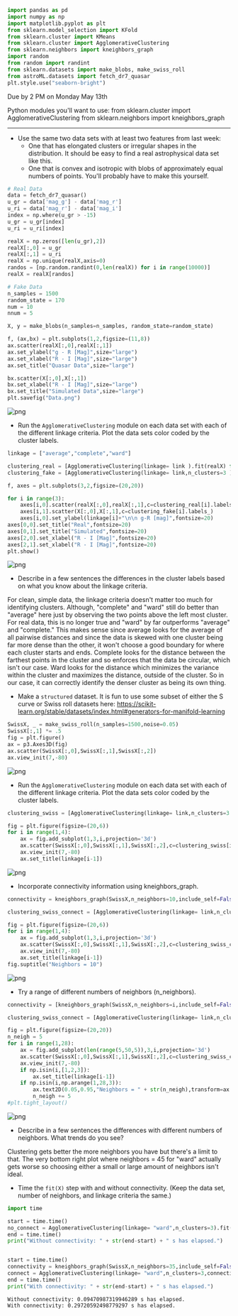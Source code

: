 ```python
import pandas as pd 
import numpy as np 
import matplotlib.pyplot as plt 
from sklearn.model_selection import KFold
from sklearn.cluster import KMeans
from sklearn.cluster import AgglomerativeClustering
from sklearn.neighbors import kneighbors_graph
import random 
from random import randint 
from sklearn.datasets import make_blobs, make_swiss_roll
from astroML.datasets import fetch_dr7_quasar
plt.style.use("seaborn-bright")
```
Due by 2 PM on Monday May 13th

Python modules you'll want to use:
from sklearn.cluster import AgglomerativeClustering
from sklearn.neighbors import kneighbors_graph

----
 - Use the same two data sets with at least two features from last week:
    - One that has elongated clusters or irregular shapes in the distribution. It should be easy to find a real astrophysical data set like this.
    - One that is convex and isotropic with blobs of approximately equal numbers of points. You'll probably have to make this yourself.

```python
# Real Data
data = fetch_dr7_quasar()
u_gr = data['mag_g'] - data['mag_r']
u_ri = data['mag_r'] - data['mag_i']
index = np.where(u_gr > -15)
u_gr = u_gr[index]
u_ri = u_ri[index]

realX = np.zeros([len(u_gr),2])
realX[:,0] = u_gr
realX[:,1] = u_ri
realX = np.unique(realX,axis=0)
randos = [np.random.randint(0,len(realX)) for i in range(10000)]
realX = realX[randos]

# Fake Data
n_samples = 1500
random_state = 170
num = 10
nnum = 5

X, y = make_blobs(n_samples=n_samples, random_state=random_state)
```


```python
f, (ax,bx) = plt.subplots(1,2,figsize=(11,8))
ax.scatter(realX[:,0],realX[:,1])
ax.set_ylabel("g - R [Mag]",size="large")
ax.set_xlabel("R - I [Mag]",size="large")
ax.set_title("Quasar Data",size="large")

bx.scatter(X[:,0],X[:,1])
bx.set_xlabel("R - I [Mag]",size="large")
bx.set_title("Simulated Data",size="large")
plt.savefig("Data.png")
```


![png](output_5_0.png)


 - Run the `AgglomerativeClustering` module on each data set with each of the different linkage criteria. Plot the data sets color coded by the cluster labels.


```python
linkage = ["average","complete","ward"]

clustering_real = [AgglomerativeClustering(linkage= link ).fit(realX) for link in linkage]
clustering_fake = [AgglomerativeClustering(linkage= link,n_clusters=3 ).fit(X) for link in linkage]
```


```python
f, axes = plt.subplots(3,2,figsize=(20,20))

for i in range(3):
    axes[i,0].scatter(realX[:,0],realX[:,1],c=clustering_real[i].labels_)
    axes[i,1].scatter(X[:,0],X[:,1],c=clustering_fake[i].labels_)
    axes[i,0].set_ylabel(linkage[i]+"\n\n g-R [mag]",fontsize=20)
axes[0,0].set_title("Real",fontsize=20)
axes[0,1].set_title("Simulated",fontsize=20)
axes[2,0].set_xlabel("R - I [Mag]",fontsize=20)
axes[2,1].set_xlabel("R - I [Mag]",fontsize=20)
plt.show()    
```


![png](output_8_0.png)


 - Describe in a few sentences the differences in the cluster labels based on what you know about the linkage criteria.
 
 For clean, simple data, the linkage criteria doesn't matter too much for identifying clusters. Although, "complete" and "ward" still do better than "average" here just by observing the two points above the left most cluster. For real data, this is no longer true and "ward" by far outperforms "average" and "complete." This makes sense since average looks for the average of all pairwise distances and since the data is skewed with one cluster being far more dense than the other, it won't choose a good boundary for where each cluster starts and ends. Complete looks for the distance between the farthest points in the cluster and so enforces that the data be circular, which isn't our case. Ward looks for the distance which minimizes the variance within the cluster and maximizes the distance, outside of the cluster. So in our case, it can correctly identify the denser cluster as being its own thing. 

 - Make a `structured` dataset. It is fun to use some subset of either the S curve or Swiss roll datasets here: https://scikit-learn.org/stable/datasets/index.html#generators-for-manifold-learning

```python
SwissX, _ = make_swiss_roll(n_samples=1500,noise=0.05)
SwissX[:,1] *= .5
fig = plt.figure()
ax = p3.Axes3D(fig)
ax.scatter(SwissX[:,0],SwissX[:,1],SwissX[:,2])
ax.view_init(7,-80)
```


![png](output_12_0.png)


 - Run the `AgglomerativeClustering` module on each data set with each of the different linkage criteria. Plot the data sets color coded by the cluster labels.


```python
clustering_swiss = [AgglomerativeClustering(linkage= link,n_clusters=3 ).fit(SwissX) for link in linkage]

fig = plt.figure(figsize=(20,6))
for i in range(1,4):
    ax = fig.add_subplot(1,3,i,projection='3d')
    ax.scatter(SwissX[:,0],SwissX[:,1],SwissX[:,2],c=clustering_swiss[i-1].labels_)
    ax.view_init(7,-80)
    ax.set_title(linkage[i-1])
```


![png](output_14_0.png)


- Incorporate connectivity information using kneighbors_graph. 


```python
connectivity = kneighbors_graph(SwissX,n_neighbors=10,include_self=False)

clustering_swiss_connect = [AgglomerativeClustering(linkage= link,n_clusters=3,connectivity=connectivity ).fit(SwissX) for link in linkage]

fig = plt.figure(figsize=(20,6))
for i in range(1,4):
    ax = fig.add_subplot(1,3,i,projection='3d')
    ax.scatter(SwissX[:,0],SwissX[:,1],SwissX[:,2],c=clustering_swiss_connect[i-1].labels_)
    ax.view_init(7,-80)
    ax.set_title(linkage[i-1])
fig.suptitle("Neighbors = 10")
```

![png](output_16_1.png)


- Try a range of different numbers of neighbors (n_neighbors).



```python
connectivity = [kneighbors_graph(SwissX,n_neighbors=i,include_self=False) for i in range(5,50,5)]

clustering_swiss_connect = [AgglomerativeClustering(linkage= link,n_clusters=3,connectivity=connect ).fit(SwissX) for link in linkage for connect in connectivity]

fig = plt.figure(figsize=(20,20))
n_neigh = 5
for i in range(1,28):
    ax = fig.add_subplot(len(range(5,50,5)),3,i,projection='3d')
    ax.scatter(SwissX[:,0],SwissX[:,1],SwissX[:,2],c=clustering_swiss_connect[i-1].labels_)
    ax.view_init(7,-80)
    if np.isin(i,[1,2,3]):
        ax.set_title(linkage[i-1])
    if np.isin(i,np.arange(1,28,3)):
        ax.text2D(0.05,0.95,"Neighbors = " + str(n_neigh),transform=ax.transAxes)
        n_neigh += 5
#plt.tight_layout()
```


![png](output_18_0.png)


 - Describe in a few sentences the differences with different numbers of neighbors. What trends do you see?
 
 
 Clustering gets better the more neighbors you have but there's a limit to that. The very bottom right plot where neighbors = 45 for "ward" actually gets worse so choosing either a small or large amount of neighbors isn't ideal. 

 - Time the `fit(X)` step with and without connectivity. (Keep the data set, number of neighbors, and linkage criteria the same.)


```python
import time
```


```python
start = time.time()
no_connect = AgglomerativeClustering(linkage= "ward",n_clusters=3).fit(SwissX) 
end = time.time()
print("Without connectivity: " + str(end-start) + " s has elapsed.")


start = time.time()
connectivity = kneighbors_graph(SwissX,n_neighbors=35,include_self=False)
connect = AgglomerativeClustering(linkage= "ward",n_clusters=3,connectivity=connectivity ).fit(SwissX) 
end = time.time()
print("With connectivity: " + str(end-start) + " s has elapsed.")
```

    Without connectivity: 0.09470987319946289 s has elapsed.
    With connectivity: 0.29720592498779297 s has elapsed.
    


```python

```
